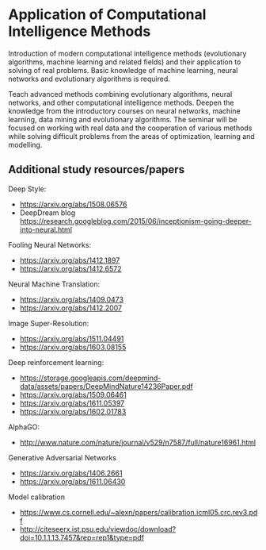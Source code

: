# Application of Computational Intelligence Methods

Introduction of modern computational intelligence methods (evolutionary algorithms, machine learning and related fields) and their application to solving of real problems. Basic knowledge of machine learning, neural networks and evolutionary algorithms is required.

Teach advanced methods combining evolutionary algorithms, neural networks, and other computational intelligence methods. Deepen the knowledge from the introductory courses on neural networks, machine learning, data mining and evolutionary algorithms. The seminar will be focused on working with real data and the cooperation of various methods while solving difficult problems from the areas of optimization, learning and modelling.

## Additional study resources/papers

Deep Style: 
 * https://arxiv.org/abs/1508.06576
 * DeepDream blog https://research.googleblog.com/2015/06/inceptionism-going-deeper-into-neural.html

Fooling Neural Networks: 
 * https://arxiv.org/abs/1412.1897
 * https://arxiv.org/abs/1412.6572

Neural Machine Translation: 
 * https://arxiv.org/abs/1409.0473
 * https://arxiv.org/abs/1412.2007

Image Super-Resolution: 
 * https://arxiv.org/abs/1511.04491
 * https://arxiv.org/abs/1603.08155

Deep reinforcement learning: 
 * https://storage.googleapis.com/deepmind-data/assets/papers/DeepMindNature14236Paper.pdf
 * https://arxiv.org/abs/1509.06461
 * https://arxiv.org/abs/1611.05397
 * https://arxiv.org/abs/1602.01783

AlphaGO: 
 * http://www.nature.com/nature/journal/v529/n7587/full/nature16961.html

Generative Adversarial Networks
 * https://arxiv.org/abs/1406.2661
 * https://arxiv.org/abs/1611.06430

Model calibration
 * https://www.cs.cornell.edu/~alexn/papers/calibration.icml05.crc.rev3.pdf
 * http://citeseerx.ist.psu.edu/viewdoc/download?doi=10.1.1.13.7457&rep=rep1&type=pdf